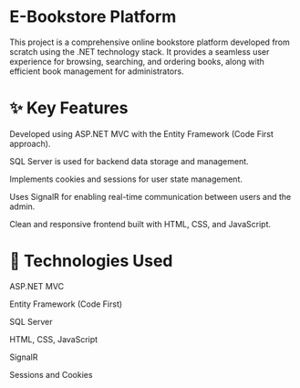 # E-Bookstore Platform
This project is a comprehensive online bookstore platform developed from scratch using the .NET technology stack. It provides a seamless user experience for browsing, searching, and ordering books, along with efficient book management for administrators.

# ✨ Key Features
Developed using ASP.NET MVC with the Entity Framework (Code First approach).

SQL Server is used for backend data storage and management.

Implements cookies and sessions for user state management.

Uses SignalR for enabling real-time communication between users and the admin.

Clean and responsive frontend built with HTML, CSS, and JavaScript.

# 🚀 Technologies Used
ASP.NET MVC

Entity Framework (Code First)

SQL Server

HTML, CSS, JavaScript

SignalR

Sessions and Cookies
